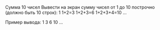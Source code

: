 Сумма 10 чисел
Вывести на экран сумму чисел от 1 до 10 построчно (должно быть 10 строк):
1
1+2=3
1+2+3=6
1+2+3+4=10
…

Пример вывода:
1
3
6
10
...